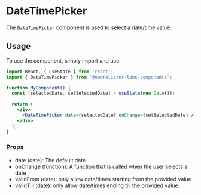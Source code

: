 # DateTimePicker

The `DateTimePicker` component is used to select a date/time value.

## Usage

To use the component, simply import and use:

```jsx
import React, { useState } from 'react';
import { DateTimePicker } from '@newrelic/nr-labs-components';

function MyComponent() {
  const [selectedDate, setSelectedDate] = useState(new Date());

  return (
    <div>
      <DateTimePicker date={selectedDate} onChange={setSelectedDate} />
    </div>
  );
}
```
### Props

- date (date): The default date 
- onChange (function): A function that is called when the user selects a date
- validFrom (date): only allow date/times starting from the provided value
- validTill (date): only allow date/times ending till the provided value
